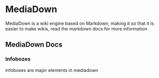 # MediaDown
MediaDown is a wiki engine based on Markdown, making it so that it is easier to make wikis, read the markdown docs for more information

## MediaDown Docs
### Infobozes
infoboxes are major elements in mediadown
